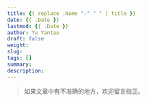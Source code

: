 ```yaml
---
title: {{ replace .Name "-" " " | title }}
date: {{ .Date }}
lastmod: {{ .Date }}
author: Yu Yantao
draft: false
weight:
slug: 
tags: []
summary: 
description: 
---
```


> 如果文章中有不准确的地方，欢迎留言指正。